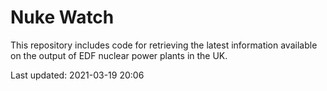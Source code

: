 # Nuke Watch

This repository includes code for retrieving the latest information available on the output of EDF nuclear power plants in the UK.

Last updated: 2021-03-19 20:06